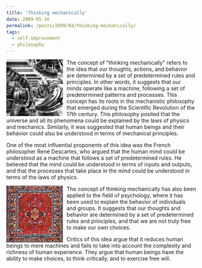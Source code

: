 ```yaml
---
title: 'Thinking mechanically'
date: 2009-05-16
permalink: /posts/2009/04/thinking-mechanically/
tags:
  - self-improvement
  - philosophy
---
```


<img width="150" alt="machine" src="/images/posts/thinking-mechanically-2.png" style="float: left; margin-right: 10px;" /> The concept of "thinking mechanically" refers to the idea that our thoughts, actions, and behavior are determined by a set of predetermined rules and principles. In other words, it suggests that our minds operate like a machine, following a set of predetermined patterns and processes. This concept has its roots in the mechanistic philosophy that emerged during the Scientific Revolution of the 17th century. This philosophy posited that the universe and all its phenomena could be explained by the laws of physics and mechanics. Similarly, it was suggested that human beings and their behavior could also be understood in terms of mechanical principles.

One of the most influential proponents of this idea was the French philosopher René Descartes, who argued that the human mind could be understood as a machine that follows a set of predetermined rules. He believed that the mind could be understood in terms of inputs and outputs, and that the processes that take place in the mind could be understood in terms of the laws of physics.

<img width="150" alt="carpet" src="/images/posts/thinking-mechanically.png" style="float: left; margin-right: 10px;" /> The concept of thinking mechanically has also been applied to the field of psychology, where it has been used to explain the behavior of individuals and groups. It suggests that our thoughts and behavior are determined by a set of predetermined rules and principles, and that we are not truly free to make our own choices.

Critics of this idea argue that it reduces human beings to mere machines and fails to take into account the complexity and richness of human experience. They argue that human beings have the ability to make choices, to think critically, and to exercise free will.

